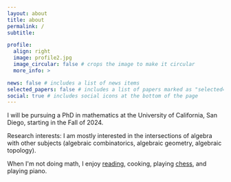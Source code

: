 ```yaml
---
layout: about
title: about
permalink: /
subtitle:

profile:
  align: right
  image: profile2.jpg
  image_circular: false # crops the image to make it circular
  more_info: >

news: false # includes a list of news items
selected_papers: false # includes a list of papers marked as "selected={true}"
social: true # includes social icons at the bottom of the page
---
```


I will be pursuing a PhD in mathematics at the University of California, San Diego, starting in the Fall of 2024.

Research interests: I am mostly interested in the intersections of algebra with other subjects (algebraic combinatorics, algebraic geometry, algebraic topology).

When I'm not doing math, I enjoy [reading](https://www.goodreads.com/user/show/109451240-weston), cooking, playing [chess](https://www.chess.com/member/atropos7), and playing piano.
